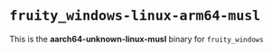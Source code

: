 # `fruity_windows-linux-arm64-musl`

This is the **aarch64-unknown-linux-musl** binary for `fruity_windows`
